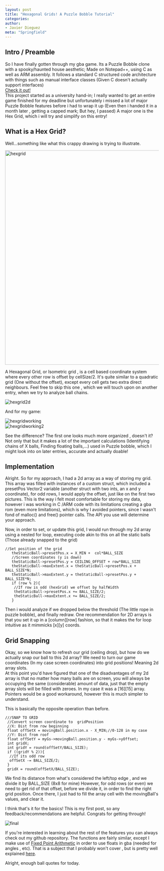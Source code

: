 ```yaml
---
layout: post
title: "Hexagonal Grids! A Puzzle Bobble Tutorial"
categories:
author:
- Javier Dieguez
meta: "Springfield"
---
```


## Intro / Preamble  

So I have finally gotten through my gba game. Its a Puzzle Bobble clone with a spooky/haunted house aesthetic; Made on Notepad++, using C as well as ARM assembly. It follows a standard C structured code architecture with things such as manual interface classes (Given C doesn't actually support interfaces)  
[Check it out!](https://github.com/JavierDega/Gba-Puzzle-Bobble)  
This project started as a university hand-in; I really wanted to get an entire game finished for my deadline but unfortunately i missed a lot of major Puzzle Bobble features before i had to wrap it up (Even then i handed it in a month later , getting a capped mark; But hey, I passed) A major one is the Hex Grid, which i will try and simplify on this entry!  

##  What is a Hex Grid?  

Well...something like what this crappy drawing is trying to illustrate.  

<img style="float: middle;" src="../../../assets/devlogHexgrid.png" alt="hexgrid" title="hexgrid" width=700>
<br/>  

A Hexagonal Grid, or Isometric grid , is a cell based coordinate system where every other row is offset by cellSize/2. It's quite similar to a quadratic grid (One without the offset), except every cell gets two extra direct neighbours.
Feel free to skip this one , which we will touch upon on another entry, when we try to analyze ball chains.   

<img style="float: middle;" src="../../../assets/devlogHexgridIn2DArray.png" alt="hexgrid2d" title="hexgrid2d">
<br/>  

And for my game:  

<img style="float: middle;" src="../../../assets/devlogHexgridWorking.png" alt="hexgridworking" title="hexgridworking">
<br/>  

<img style="float: middle;" src="../../../assets/devlogHexgridWorking2.png" alt="hexgridworking2" title="hexgridworking2">
<br/>  

See the difference? The first one looks much more organized , doesn't it?
Not only that but it makes a lot of the important calculations (Identifying chains of X balls, Finding floating balls,...) used in Puzzle bobble, which I might look into on later entries, accurate and actually doable!

## Implementation  

Alright. So for my approach, I had a 2d array as a way of storing my grid. This array was filled with instances of a custom struct, which included a presetPos Vector2 variable (another struct with two ints,  an x and y coordinate), for odd rows, I would apply the offset, just like on the first two pictures.
This is the way i felt most comfortable for storing my data, however i was working in C /ARM code with its limitations creating a gba rom (even more limitations), which is why I avoided pointers, since I wasn't fond of malloc() and free() pointer calls. The API you use will determine your approach.

Now, in order to set, or update this grid, I would run through my 2d array using a nested for loop, executing code akin to this on all the static balls (Those already snapped to the grid)

```
//Set position of the grid
   theStaticBall->presetPos.x = X_MIN +  col*BALL_SIZE
   //Screen coordinates (y is down)
   theStaticBall->presetPos.y = CEILING_OFFSET + row*BALL_SIZE
   theStaticBall->maxExtent.x = theStaticBall->presetPos.x + BALL_SIZE*N;
   theStaticBall->maxExtent.y = theStaticBall->presetPos.y + BALL_SIZE*N;
   if (row % 2){
    //If row is odd (hexGrid) we offset by halfWidth
    theStaticBall->presetPos.x += BALL_SIZE/2;
    theStaticBall->maxExtent.x += BALL_SIZE/2;
   }
```

Then i would analyze if we dropped below the threshold (The little rope in puzzle bobble), and finally redraw.
One recommendation for 2D arrays is that you set it up in a [column][row] fashion, so that it makes the for loop intuitive as it mimmicks [x][y] coords.  

## Grid Snapping  

Okay, so we know how to refresh our grid (ceiling drop), but how do we actually snap our ball to this 2d array? We need to turn our game coordinates (In my case screen coordinates) into grid positions! Meaning 2d array slots.  
At this point you'd have figured that one of the disadvantages of my 2d array is that no matter how many balls are on screen, you will always be occupying the same (considerable) amount of data, just that the empty array slots will be filled with zeroes. In my case it was a [16][15] array. Pointers would be a good workaround, however this is much simpler to understand.  

This is basically the opposite operation than before.  

```
///SNAP TO GRID
 //Convert screen coordinate to  gridPosition
 //X: Dist from row beginning
 float offSetX = movingBall.position.x - X_MIN;//0-128 in my case
 //Y: Dist from roof
 float offSetY = myGs->movingBall.position.y - myGs->yOffset;
 int gridX;
 int gridY = round(offSetY/BALL_SIZE);
 if ((gridY % 2)){
  //If its odd row
  offSetX -= BALL_SIZE/2;
 }
 gridX = round(offSetX/BALL_SIZE);
```  

We find its distance from what's considered the left/top edge , and we divide it by BALL_SIZE (8x8 for mine) However, for odd rows (or even) we need to get rid of that offset, before we divide it, in order to find the right grid position. Once there, I just had to fill the array cell with the movingBall's values, and clear it.  

I think that's it for the basics! This is my first post, so any feedback/recommendations are helpful. Congrats for getting through!  

<img style="float: middle;" src="../../../assets/devlogFinal.png" alt="final" title="final">
<br/>  

If you're interested in learning about the rest of the features you can always check out my github repository. The functions are fairly similar, except I make use of [Fixed Point Arithmetic](https://en.wikipedia.org/wiki/Fixed-point_arithmetic) in order to use floats in gba (needed for angles , etc). That is a subject that I probably won't cover , but is pretty well explained [here](https://www.coranac.com/tonc/text/fixed.htm).

Alright, enough ball quotes for today.

